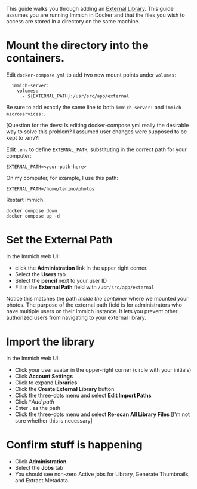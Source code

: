 This guide walks you through adding an [External Library](../features/libraries#external-libraries).
This guide assumes you are running Immich in Docker and that the files you wish to access are stored
in a directory on the same machine.

# Mount the directory into the containers.

Edit `docker-compose.yml` to add two new mount points under `volumes:`
```
  immich-server:
    volumes:
      - ${EXTERNAL_PATH}:/usr/src/app/external
```
Be sure to add exactly the same line to both `immich-server:` and `immich-microservices:`.

[Question for the devs: Is editing docker-compose.yml really the desirable way to solve this problem?
I assumed user changes were supposed to be kept to .env?]

Edit `.env` to define `EXTERNAL_PATH`, substituting in the correct path for your computer:
```
EXTERNAL_PATH=<your-path-here>
```
On my computer, for example, I use this path:
```
EXTERNAL_PATH=/home/tenino/photos
```

Restart Immich.
```
docker compose down
docker compose up -d
```

# Set the External Path

In the Immich web UI:
* click the **Administration** link in the upper right corner.
* Select the **Users** tab
* Select the **pencil** next to your user ID
* Fill in the **External Path** field with `/usr/src/app/external`

Notice this matches the path _inside the container_ where we mounted your photos.
The purpose of the external path field is for administrators who have multiple users
on their Immich instance. It lets you prevent other authorized users from
navigating to your external library.

# Import the library

In the Immich web UI:
* Click your user avatar in the upper-right corner (circle with your initials)
* Click **Account Settings**
* Click to expand **Libraries**
* Click the **Create External Library** button
* Click the three-dots menu and select **Edit Import Paths**
* Click **Add path*
* Enter **.** as the path
* Click the three-dots menu and select **Re-scan All Library Files** [I'm not sure whether this is necessary]

# Confirm stuff is happening

* Click **Administration**
* Select the **Jobs** tab
* You should see non-zero Active jobs for
  Library, Generate Thumbnails, and Extract Metadata.

